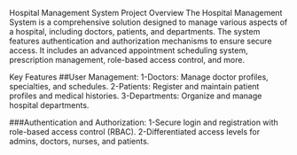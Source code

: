
Hospital Management System
Project Overview
The Hospital Management System is a comprehensive solution designed to manage various aspects of a hospital, including doctors, patients, and departments. The system features authentication and authorization mechanisms to ensure secure access. It includes an advanced appointment scheduling system, prescription management, role-based access control, and more.

Key Features
##User Management:
1-Doctors: Manage doctor profiles, specialties, and schedules.
2-Patients: Register and maintain patient profiles and medical histories.
3-Departments: Organize and manage hospital departments.

###Authentication and Authorization:
1-Secure login and registration with role-based access control (RBAC).
2-Differentiated access levels for admins, doctors, nurses, and patients.
